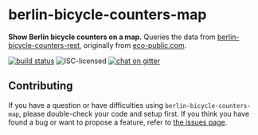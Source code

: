 # berlin-bicycle-counters-map

**Show Berlin bicycle counters on a map.** Queries the data from [berlin-bicycle-counters-rest](https://github.com/derhuerst/berlin-bicycle-counters-rest), originally from [eco-public.com](https://www.eco-public.com/ParcPublic/?id=4728).

[![build status](https://img.shields.io/travis/derhuerst/berlin-bicycle-counters-map.svg)](https://travis-ci.org/derhuerst/berlin-bicycle-counters-map)
![ISC-licensed](https://img.shields.io/github/license/derhuerst/berlin-bicycle-counters-map.svg)
[![chat on gitter](https://badges.gitter.im/derhuerst.svg)](https://gitter.im/derhuerst)


## Contributing

If you have a question or have difficulties using `berlin-bicycle-counters-map`, please double-check your code and setup first. If you think you have found a bug or want to propose a feature, refer to [the issues page](https://github.com/derhuerst/berlin-bicycle-counters-map/issues).
